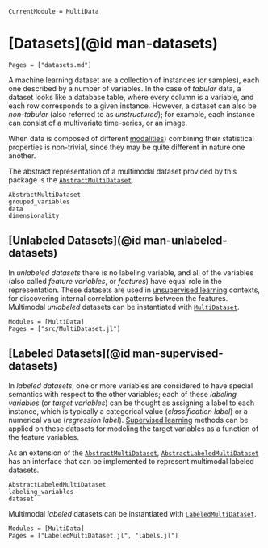 ```@meta
CurrentModule = MultiData
```

# [Datasets](@id man-datasets)

```@contents
Pages = ["datasets.md"]
```

A machine learning dataset are a collection of instances (or samples),
each one described by a number of variables.
In the case of *tabular* data, a dataset looks like
a database table, where every column is a variable,
and each row corresponds to a given instance. However, a dataset can also be *non-tabular*
(also referred to as *unstructured*); for example, each instance can consist of a multivariate time-series, or
an image.

When data is composed of different
[modalities](https://en.wikipedia.org/wiki/Multimodal_learning))
combining their statistical properties is non-trivial, since they may be quite different in nature
one another.

The abstract representation of a multimodal dataset provided by this package is the
[`AbstractMultiDataset`](@ref).

```@docs
AbstractMultiDataset
grouped_variables
data
dimensionality
```

## [Unlabeled Datasets](@id man-unlabeled-datasets)

In *unlabeled datasets*
there is no labeling variable, and all of the variables (also called *feature variables*,
or *features*) have equal role in the representation.
These datasets are used in
[unsupervised learning](https://en.wikipedia.org/wiki/Unsupervised_learning) contexts,
for discovering internal correlation patterns between the features.
Multimodal *unlabeled* datasets can be instantiated with [`MultiDataset`](@ref).

```@autodocs
Modules = [MultiData]
Pages = ["src/MultiDataset.jl"]
```

## [Labeled Datasets](@id man-supervised-datasets)

In *labeled datasets*, one or more variables are considered to have special semantics
with respect to the other variables;
each of these *labeling variables* (or *target variables*) can be thought as assigning
a label to each instance, which is typically a categorical value (*classification label*)
or a numerical value (*regression label*).
[Supervised learning](https://en.wikipedia.org/wiki/Unsupervised_learning) methods
can be applied on these datasets
for modeling the target variables as a function of the feature variables.

As an extension of the [`AbstractMultiDataset`](@ref),
[`AbstractLabeledMultiDataset`](@ref) has an interface that can be implemented to
represent multimodal labeled datasets.

```@docs
AbstractLabeledMultiDataset
labeling_variables
dataset
```

Multimodal *labeled* datasets can be instantiated with [`LabeledMultiDataset`](@ref).

```@autodocs
Modules = [MultiData]
Pages = ["LabeledMultiDataset.jl", "labels.jl"]
```
